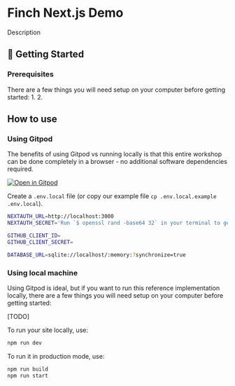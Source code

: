 # Finch Next.js Demo

Description

## 🚀 Getting Started

### Prerequisites

There are a few things you will need setup on your computer before getting started:
1.
2.

## How to use

### Using Gitpod

The benefits of using Gitpod vs running locally is that this entire workshop can be done completely in a browser - no additional software dependencies required.

[![Open in Gitpod](https://gitpod.io/button/open-in-gitpod.svg)](https://gitpod.io/#/https://github.com/Finch-API/finch-nextjs-demo)

Create a `.env.local` file (or copy our example file `cp .env.local.example .env.local`).

```bash
NEXTAUTH_URL=http://localhost:3000
NEXTAUTH_SECRET='Run `$ openssl rand -base64 32` in your terminal to generate a secret'

GITHUB_CLIENT_ID=
GITHUB_CLIENT_SECRET=

DATABASE_URL=sqlite://localhost/:memory:?synchronize=true
```

### Using local machine

Using Gitpod is ideal, but if you want to run this reference implementation locally, there are a few things you will need setup on your computer before getting started:

[TODO]

To run your site locally, use:

```bash
npm run dev
```

To run it in production mode, use:

```bash
npm run build
npm run start
```
